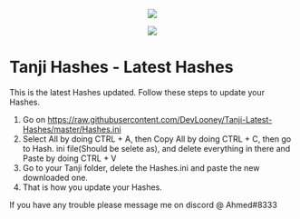 <p align="center"> 
   <img src="https://user-images.githubusercontent.com/24996684/35466253-f228fa38-02b6-11e8-8ec6-7d3f57caf2e2.png">
</p>
<p align="center">
   <a href="https://github.com/DevLooney"><img
   <a href="https://discord.gg/Vyc2gFC"><img src="https://img.shields.io/discord/225010488445108224.svg?style=flat-square"/></a>
</p>

# Tanji Hashes - Latest Hashes
This is the latest Hashes updated. Follow these steps to update your Hashes.

1. Go on https://raw.githubusercontent.com/DevLooney/Tanji-Latest-Hashes/master/Hashes.ini
2. Select All by doing CTRL + A, then Copy All by doing CTRL + C, then go to Hash. ini file(Should be selete as), and delete everything in there and Paste by doing CTRL + V
4. Go to your Tanji folder, delete the Hashes.ini and paste the new downloaded one.
5. That is how you update your Hashes.

If you have any trouble please message me on discord @ Ahmed#8333


